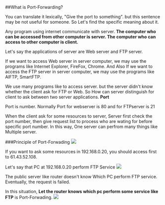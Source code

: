 ##What is Port-Forwarding?

You can translate it lexically, "Give the port to something". but this sentence may be not useful for someone.
So Let's find the specific meaning about it.

Any program using internet communicate with server.
**The computer who can be accessed from other computer is server. The computer who can access to other computer is client.**

Let's say the applications of server are Web server and FTP server.

If we want to access Web server in server computer, we may use the programs like Internet Explorer, FireFox, Chrome.
And Also If we want to access the FTP server in server computer, we may use the programs like AlFTP, SmartFTP.

We use many programs like to access server. but the server didn't know whether the client ask for FTP or Web. So How can server distinguish for client to ask between two server applications. **Port**

Port is number. Normally Port for webserver is 80 and for FTPserver is 21

When the client ask for some resources to server, Server first check the port number, then give request list to process who are wating for before specific port number. In this way, One server can perfrom many things like Multiple server.

###Principle of Port-Forwading
![](http://cfile27.uf.tistory.com/image/2153A04053F01A612735EF)

If you want to ask some resources in 192.168.0.20, you should access first to 61.43.52.108.

Let's say that PC at 192.168.0.20 perform FTP Service
![](http://cfile26.uf.tistory.com/image/2663444453F01A622823A6)

The public server like router doesn't know Which PC perform FTP service. Eventually, the request is failed.

In this situation, **Let the router knows which pc perform some service like FTP** is Port-Forwading.
![](http://cfile29.uf.tistory.com/image/2463534153F01BE62A8891)